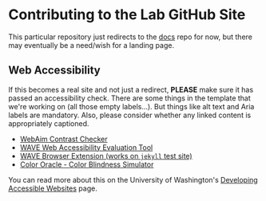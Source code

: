 # Contributing to the Lab GitHub Site

This particular repository just redirects to the 
[docs](ihttps://github.com/CisnerosResearch/docs) repo for now, 
but there may eventually be a need/wish for a landing page.

## Web Accessibility

If this becomes a real site and not just a redirect,
**PLEASE** make sure it has
passed an accessibility check.
There are some things in the template that we're working on (all those 
empty labels...).
But things like alt text and Aria labels are mandatory.
Also, please consider whether any linked content is appropriately captioned.
- [WebAim Contrast Checker](https://webaim.org/resources/contrastchecker/)
- [WAVE Web Accessibility Evaluation Tool](https://wave.webaim.org/)
- [WAVE Browser Extension (works on `jekyll` test site)](https://wave.webaim.org/extension/)
- [Color Oracle - Color Blindness Simulator](https://colororacle.org/)

You can read more about this on the University of Washington's
[Developing Accessible Websites](https://www.washington.edu/accessibility/web/)
page.


